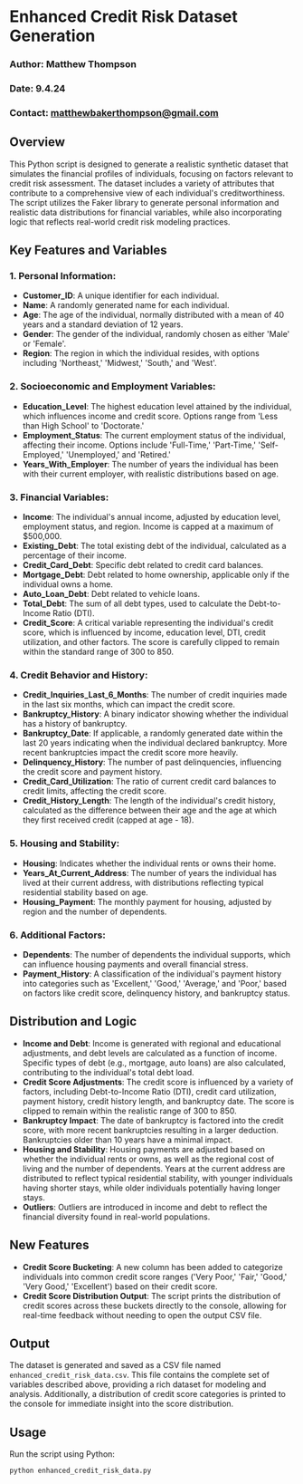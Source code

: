 # Enhanced Credit Risk Dataset Generation


### **Author**: Matthew Thompson  
### **Date**: 9.4.24  
### **Contact**: [matthewbakerthompson@gmail.com](mailto:matthewbakerthompson@gmail.com)

## **Overview**
This Python script is designed to generate a realistic synthetic dataset that simulates the financial profiles of individuals, focusing on factors relevant to credit risk assessment. The dataset includes a variety of attributes that contribute to a comprehensive view of each individual's creditworthiness. The script utilizes the Faker library to generate personal information and realistic data distributions for financial variables, while also incorporating logic that reflects real-world credit risk modeling practices.

## Key Features and Variables

### 1. Personal Information:
- **Customer_ID**: A unique identifier for each individual.
- **Name**: A randomly generated name for each individual.
- **Age**: The age of the individual, normally distributed with a mean of 40 years and a standard deviation of 12 years.
- **Gender**: The gender of the individual, randomly chosen as either 'Male' or 'Female'.
- **Region**: The region in which the individual resides, with options including 'Northeast,' 'Midwest,' 'South,' and 'West'.

### 2. Socioeconomic and Employment Variables:
- **Education_Level**: The highest education level attained by the individual, which influences income and credit score. Options range from 'Less than High School' to 'Doctorate.'
- **Employment_Status**: The current employment status of the individual, affecting their income. Options include 'Full-Time,' 'Part-Time,' 'Self-Employed,' 'Unemployed,' and 'Retired.'
- **Years_With_Employer**: The number of years the individual has been with their current employer, with realistic distributions based on age.

### 3. Financial Variables:
- **Income**: The individual's annual income, adjusted by education level, employment status, and region. Income is capped at a maximum of $500,000.
- **Existing_Debt**: The total existing debt of the individual, calculated as a percentage of their income.
- **Credit_Card_Debt**: Specific debt related to credit card balances.
- **Mortgage_Debt**: Debt related to home ownership, applicable only if the individual owns a home.
- **Auto_Loan_Debt**: Debt related to vehicle loans.
- **Total_Debt**: The sum of all debt types, used to calculate the Debt-to-Income Ratio (DTI).
- **Credit_Score**: A critical variable representing the individual's credit score, which is influenced by income, education level, DTI, credit utilization, and other factors. The score is carefully clipped to remain within the standard range of 300 to 850.

### 4. Credit Behavior and History:
- **Credit_Inquiries_Last_6_Months**: The number of credit inquiries made in the last six months, which can impact the credit score.
- **Bankruptcy_History**: A binary indicator showing whether the individual has a history of bankruptcy.
- **Bankruptcy_Date**: If applicable, a randomly generated date within the last 20 years indicating when the individual declared bankruptcy. More recent bankruptcies impact the credit score more heavily.
- **Delinquency_History**: The number of past delinquencies, influencing the credit score and payment history.
- **Credit_Card_Utilization**: The ratio of current credit card balances to credit limits, affecting the credit score.
- **Credit_History_Length**: The length of the individual's credit history, calculated as the difference between their age and the age at which they first received credit (capped at age - 18).

### 5. Housing and Stability:
- **Housing**: Indicates whether the individual rents or owns their home.
- **Years_At_Current_Address**: The number of years the individual has lived at their current address, with distributions reflecting typical residential stability based on age.
- **Housing_Payment**: The monthly payment for housing, adjusted by region and the number of dependents.

### 6. Additional Factors:
- **Dependents**: The number of dependents the individual supports, which can influence housing payments and overall financial stress.
- **Payment_History**: A classification of the individual's payment history into categories such as 'Excellent,' 'Good,' 'Average,' and 'Poor,' based on factors like credit score, delinquency history, and bankruptcy status.

## Distribution and Logic

- **Income and Debt**: Income is generated with regional and educational adjustments, and debt levels are calculated as a function of income. Specific types of debt (e.g., mortgage, auto loans) are also calculated, contributing to the individual's total debt load.
- **Credit Score Adjustments**: The credit score is influenced by a variety of factors, including Debt-to-Income Ratio (DTI), credit card utilization, payment history, credit history length, and bankruptcy date. The score is clipped to remain within the realistic range of 300 to 850.
- **Bankruptcy Impact**: The date of bankruptcy is factored into the credit score, with more recent bankruptcies resulting in a larger deduction. Bankruptcies older than 10 years have a minimal impact.
- **Housing and Stability**: Housing payments are adjusted based on whether the individual rents or owns, as well as the regional cost of living and the number of dependents. Years at the current address are distributed to reflect typical residential stability, with younger individuals having shorter stays, while older individuals potentially having longer stays.
- **Outliers**: Outliers are introduced in income and debt to reflect the financial diversity found in real-world populations.

## New Features
- **Credit Score Bucketing**: A new column has been added to categorize individuals into common credit score ranges ('Very Poor,' 'Fair,' 'Good,' 'Very Good,' 'Excellent') based on their credit score.
- **Credit Score Distribution Output**: The script prints the distribution of credit scores across these buckets directly to the console, allowing for real-time feedback without needing to open the output CSV file.

## Output

The dataset is generated and saved as a CSV file named `enhanced_credit_risk_data.csv`. This file contains the complete set of variables described above, providing a rich dataset for modeling and analysis. Additionally, a distribution of credit score categories is printed to the console for immediate insight into the score distribution.

## Usage

Run the script using Python:
```bash
python enhanced_credit_risk_data.py
